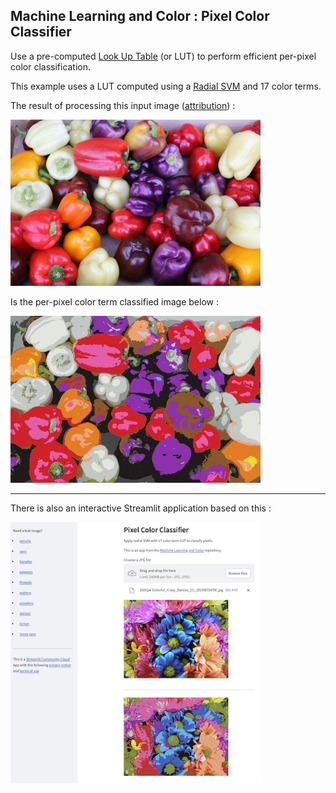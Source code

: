 
## Machine Learning and Color : Pixel Color Classifier

Use a pre-computed [Look Up Table](https://github.com/NMoroney/MachineLearningAndColor/tree/main/src/mlc_pixel_lut) (or LUT) to perform efficient per-pixel color classification.

This example uses a LUT computed using a [Radial SVM](https://github.com/NMoroney/MachineLearningAndColor/tree/main/src/mlc_radial_svm) and 17 color terms.

The result of processing this input image ([attribution](https://commons.wikimedia.org/wiki/File:Colorful_Bell_Peppers.JPG)) :

<img src="Colorful_Bell_Peppers-512.JPG" width=400px>

Is the per-pixel color term classified image below :

<img src="Colorful_Bell_Peppers-512-classified.JPG" width=400px>

---

There is also an interactive Streamlit application based on this :

[<img src="/images/mlcolor_app_pixel_color_classifier-01.jpg" width=400px>](https://pixelcolorclassifier.streamlit.app)

